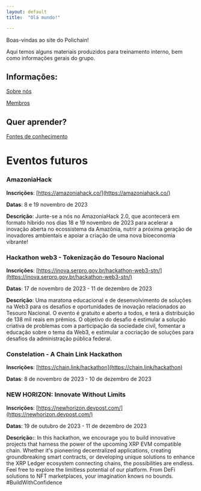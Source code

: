 ```yaml
---
layout: default
title:  "Olá mundo!"

---
```


Boas-vindas ao site do Polichain!

Aqui temos alguns materiais produzidos para treinamento interno, bem como informações gerais do grupo.

## Informações:

[Sobre nós](saibamais)

[Membros](membros)

## Quer aprender?

[Fontes de conhecimento](estudo)

# Eventos futuros

### AmazoniaHack
**Inscrições**: [https://amazoniahack.co/](https://amazoniahack.co/)

**Datas**: 8 e 19 novembro de 2023

**Descrição**: Junte-se a nós no AmazoniaHack 2.0, que acontecerá em formato híbrido nos dias 18 e 19 novembro de 2023 para acelerar a inovação aberta no ecossistema da Amazônia, nutrir a próxima geração de inovadores ambientais e apoiar a criação de uma nova bioeconomia vibrante!

### Hackathon web3 - Tokenização do Tesouro Nacional
**Inscrições**: [https://inova.serpro.gov.br/hackathon-web3-stn/](https://inova.serpro.gov.br/hackathon-web3-stn/)

**Datas**: 17 de novembro de 2023 - 11 de dezembro de 2023

**Descrição**: Uma maratona educacional e de desenvolvimento de soluções na Web3 para os desafios e oportunidades de inovação relacionados ao Tesouro Nacional. O evento é gratuito e aberto a todos, e terá a distribuição de 138 mil reais em prêmios. O objetivo do desafio é estimular a solução criativa de problemas com a participação da sociedade civil, fomentar a educação sobre o tema da Web3, e estimular a cocriação de soluções para desafios da administração pública federal.

### Constelation - A Chain Link Hackathon
**Inscrições**: [https://chain.link/hackathon](https://chain.link/hackathon)

**Datas**: 8 de novembro de 2023 - 10 de dezembro de 2023

### NEW HORIZON: Innovate Without Limits
**Inscrições**: [https://newhorizon.devpost.com/](https://newhorizon.devpost.com/)

**Datas**: 19 de outubro de 2023 - 11 de dezembro de 2023

**Descrição:**: In this hackathon, we encourage you to build innovative projects that harness the power of the upcoming XRP EVM compatible chain. Whether it's pioneering decentralized applications, creating groundbreaking smart contracts, or developing unique solutions to enhance the XRP Ledger ecosystem connecting chains, the possibilities are endless. Feel free to explore the limitless potential of our platform. From DeFi solutions to NFT marketplaces, your imagination knows no bounds. #BuildWithConfidence